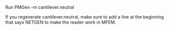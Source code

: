 Run
PMGen -m cantilever.neutral

If you regenerate cantilever.neutral, make sure to add a line at the beginning that says NETGEN to make the reader work in MFEM.

